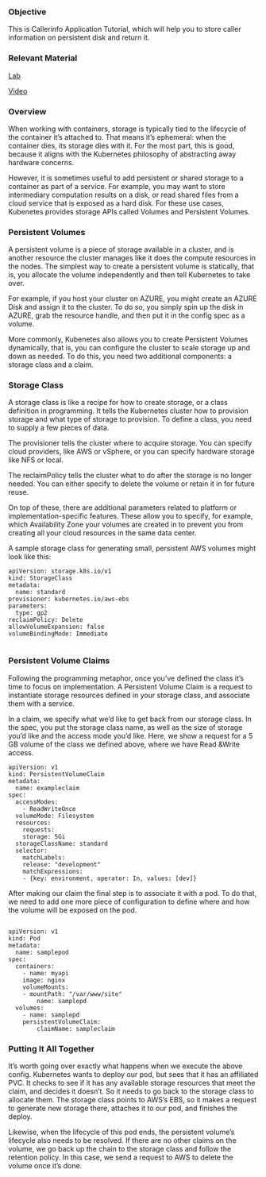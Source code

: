 ### Objective

This is Callerinfo Application Tutorial, which will help you to store caller information on persistent disk and return it.


### Relevant Material

[Lab](https://learning.cloudplex.io/learning/docs/callerinfo-lab)

[Video]()

### Overview

When working with containers, storage is typically tied to the lifecycle of the container it’s attached to. That means it’s ephemeral: when the container dies, its storage dies with it. For the most part, this is good, because it aligns with the Kubernetes philosophy of abstracting away hardware concerns.

However, it is sometimes useful to add persistent or shared storage to a container as part of a service. For example, you may want to store intermediary computation results on a disk, or read shared files from a cloud service that is exposed as a hard disk. For these use cases, Kubenetes provides storage APIs called Volumes and Persistent Volumes.

### Persistent Volumes

A persistent volume is a piece of storage available in a cluster, and is another resource the cluster manages like it does the compute resources in the nodes. The simplest way to create a persistent volume is statically, that is, you allocate the volume independently and then tell Kubernetes to take over. 

For example, if you host your cluster on AZURE, you might create an AZURE Disk and assign it to the cluster. To do so, you simply spin up the disk in AZURE, grab the resource handle, and then put it in the config spec as a volume.

More commonly, Kubenetes also allows you to create Persistent Volumes dynamically, that is, you can configure the cluster to scale storage up and down as needed. To do this, you need two additional components: a storage class and a claim.


### Storage Class

A storage class is like a recipe for how to create storage, or a class definition in programming. It tells the Kubernetes cluster how to provision storage and what type of storage to provision. To define a class, you need to supply a few pieces of data.

The provisioner tells the cluster where to acquire storage. You can specify cloud providers, like AWS or vSphere, or you can specify hardware storage like NFS or local. 

The reclaimPolicy tells the cluster what to do after the storage is no longer needed. You can either specify to delete the volume or retain it in for future reuse.

On top of these, there are additional parameters related to platform or implementation-specific features. These allow you to specify, for example, which Availability Zone your volumes are created in to prevent you from creating all your cloud resources in the same data center.

A sample storage class for generating small, persistent AWS volumes might look like this:

```
apiVersion: storage.k8s.io/v1
kind: StorageClass
metadata:
  name: standard
provisioner: kubernetes.io/aws-ebs
parameters:
  type: gp2
reclaimPolicy: Delete
allowVolumeExpansion: false
volumeBindingMode: Immediate


```

### Persistent Volume Claims

Following the programming metaphor, once you’ve defined the class it’s time to focus on implementation. A Persistent Volume Claim is a request to instantiate storage resources defined in your storage class, and associate them with a service.

In a claim, we specify what we’d like to get back from our storage class. In the spec, you put the storage class name, as well as the size of storage you’d like and the access mode you’d like. Here, we show a request for a 5 GB volume of the class we defined above, where we have Read &Write access.


```
apiVersion: v1
kind: PersistentVolumeClaim
metadata:
  name: exampleclaim
spec:
  accessModes:
	- ReadWriteOnce
  volumeMode: Filesystem
  resources:
	requests:
  	storage: 5Gi
  storageClassName: standard
  selector:
	matchLabels:
  	release: "development"
	matchExpressions:
  	- {key: environment, operator: In, values: [dev]}

```

After making our claim the final step is to associate it with a pod. To do that, we need to add one more piece of configuration to define where and how the volume will be exposed on the pod. 

```

apiVersion: v1
kind: Pod
metadata:
  name: samplepod
spec:
  containers:
	- name: myapi
  	image: nginx
  	volumeMounts:
  	- mountPath: "/var/www/site"
    	name: samplepd
  volumes:
	- name: samplepd
  	persistentVolumeClaim:
    	claimName: sampleclaim

```

### Putting It All Together

It’s worth going over exactly what happens when we execute the above config. Kubernetes wants to deploy our pod, but sees that it has an affiliated PVC. It checks to see if it has any available storage resources that meet the claim, and decides it doesn’t. So it needs to go back to the storage class to allocate them. The storage class points to AWS’s EBS, so it makes a request to generate new storage there, attaches it to our pod, and finishes the deploy.

Likewise, when the lifecycle of this pod ends, the persistent volume’s lifecycle also needs to be resolved. If there are no other claims on the volume, we go back up the chain to the storage class and follow the retention policy. In this case, we send a request to AWS to delete the volume once it’s done.

